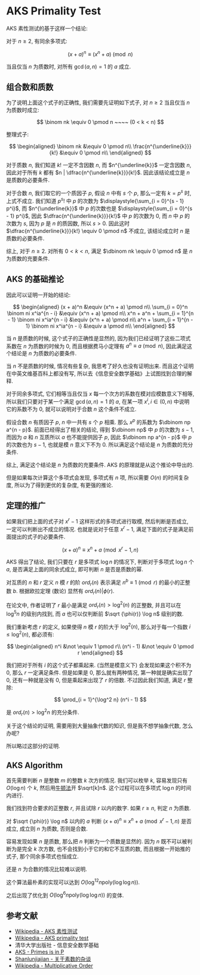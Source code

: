 # AKS Primality Test

AKS 素性测试的基于这样一个结论:

对于 $n \geq 2$, 有同余多项式:

$$
(x + a)^n \equiv (x^n + a) \pmod n
$$

当且仅当 $n$ 为质数时, 对所有 $\gcd(a, n) = 1$ 的 $a$ 成立.

## 组合数和质数

为了说明上面这个式子的正确性, 我们需要先证明如下式子, 对 $n \geq 2$ 当且仅当 $n$ 为质数时成立:

$$
\binom nk \equiv 0 \pmod n ~~~~ (0 < k < n)
$$

整理式子:

$$
\begin{aligned}
\binom nk &\equiv 0 \pmod n\\
\frac{n^{\underline{k}}}{k!} &\equiv 0 \pmod n\\
\end{aligned}
$$

对于质数 $n$, 我们知道 $k!$ 一定不含因数 $n$, 而 $n^{\underline{k}}$ 一定含因数 $n$, 因此对于所有 $k$ 都有 $n | \dfrac{n^{\underline{k}}}{k!}$. 因此该结论成立是 $n$ 是质数的必要条件.

对于合数 $n$, 我们取它的一个质因子 $p$, 假设 $n$ 中有 $s$ 个 $p$, 那么一定有 $k = p^s$ 时, 上式不成立. 我们知道 $p^s!$ 中 $p$ 的次数为 $\displaystyle{\sum_{i = 0}^{s - 1} p^i}$, 而 $n^{\underline{k}}$ 中 $p$ 的次数也是 $\displaystyle{\sum_{i = 0}^{s - 1} p^i}$, 因此 $\dfrac{n^{\underline{k}}}{k!}$ 中 $p$ 的次数为 $0$, 而 $n$ 中 $p$ 的次数为 $s$, 因为 $p$ 是 $n$ 的质因数, 所以 $s > 0$. 因此这时 $\dfrac{n^{\underline{k}}}{k!} \equiv 0 \pmod n$ 不成立, 该结论成立时 $n$ 是质数的必要条件.

综上, 对于 $n \geq 2$. 对所有 $0 < k < n$, 满足 $\dbinom nk \equiv 0 \pmod n$ 是 $n$ 为质数的充要条件.

## AKS 的基础推论

因此可以证明一开始的结论:

$$
\begin{aligned}
(x + a)^n &\equiv (x^n + a) \pmod n\\
\sum_{i = 0}^n \binom ni x^ia^{n - i} &\equiv (x^n + a) \pmod n\\
x^n + a^n + \sum_{i = 1}^{n - 1} \binom ni x^ia^{n - i} &\equiv (x^n + a) \pmod n\\
a^n + \sum_{i = 1}^{n - 1} \binom ni x^ia^{n - i} &\equiv a \pmod n\\
\end{aligned}
$$

当 $n$ 是质数的时候, 这个式子的正确性是显然的, 因为我们已经证明了这些二项式系数在 $n$ 为质数的时候为 $0$, 而且根据费马小定理有 $a^n \equiv a \pmod n$, 因此满足这个结论是 $n$ 为质数的必要条件.

当 $n$ 不是质数的时候, 情况有些复杂, 我思考了好久也没有证明出来. 而且这个证明在中英文维基百科上都没有写, 所以去《信息安全数学基础》上试图找到合理的解释.

对于同余多项式, 它们相等当且仅当 $x$ 每一个次方的系数在模对应模数意义下相等, 所以我们只要对于某一个满足 $\gcd(a, n) = 1$ 的 $a$, 在某一项 $x^i, i \in (0, n)$ 中说明它的系数不为 $0$, 就可以说明对于合数 $n$ 这个条件不成立.

假设合数 $n$ 有质因子 $p$, $n$ 中一共有 $s$ 个 $p$ 相乘. 那么 $x^p$ 的系数为 $\dbinom np a^{n - p}$. 前面已经得出了相关的结论, 得到 $\dbinom np$ 中 $p$ 的次数为 $s - 1$, 而因为 $a$ 和 $n$ 互质所以 $a$ 也不能提供因子 $p$, 因此 $\dbinom np a^{n - p}$ 中 $p$ 的次数也为 $s - 1$, 也就是模 $n$ 意义下不为 $0$. 所以满足这个结论是 $n$ 为质数的充分条件.

综上, 满足这个结论是 $n$ 为质数的充要条件. AKS 的原理就是从这个推论中导出的.

但是如果每次计算这个多项式会发现, 多项式有 $n$ 项, 所以需要 $O(n)$ 的时间复杂度, 所以为了得到更优的复杂度, 有更强的推论.

## 定理的推广

如果我们把上面的式子对 $x^r - 1$ 这样形式的多项式进行取模, 然后判断是否成立, 一定可以判断出不成立的情况. 也就是说对于任意 $x^r - 1$, 满足下面的式子是满足前面提出的式子的必要条件.

$$
(x + a)^n \equiv x^n + a \pmod {x^r − 1, n}
$$

AKS 得出了结论, 我们只要在 $r$ 是多项式 $\log n$ 的情况下, 判断对于多项式 $\log n$ 个 $a$, 是否满足上面的同余式成立, 即可判断 $n$ 是否是质数的幂.

对互质的 $n$ 和 $r$ 定义 $n$ 模 $r$ 的阶 $ord_r(n)$ 表示满足 $n^b \equiv 1 \pmod r$ 的最小的正整数 $b$. 根据欧拉定理 (数论) 显然有 $ord_r(n) | \phi(r)$.

在论文中, 作者证明了 $r$ 最小是满足 $ord_r(n) > \log^2(n)$ 的正整数, 并且可以在 $\log^5 n$ 的级别内找到, 而 $a$ 也可以仅判断前 $\sqrt {\phi(r)} \log n$ 级别的数.

我们重新考虑 $r$ 的定义, 如果使得 $n$ 模 $r$ 的阶大于 $\log^2(n)$, 那么对于每一个指数 $i \leq \log^2(n)$, 都必须有:

$$
\begin{aligned}
n^i &\not \equiv 1 \pmod r\\
(n^i - 1) &\not \equiv 0 \pmod r
\end{aligned}
$$

我们把对于所有 $i$ 的这个式子都乘起来. (当然是模意义下) 会发现如果这个积不为 $0$, 那么 $r$ 一定满足条件. 但是如果是 $0$, 那么就有两种情况, 第一种就是确实出现了 $0$, 还有一种就是没有 $0$, 但是乘起来出现了 $r$ 的倍数. 不过因此我们知道, 满足 $r$ 整除:

$$
\prod_{i = 1}^{\log^2 n} (n^i - 1)
$$

是 $ord_r(n) > \log^2 n$ 的充分条件.

关于这个结论的证明, 需要用到大量抽象代数的知识, 但是我不想学抽象代数, 怎么办呢?

所以略过这部分的证明.

## AKS Algorithm

首先需要判断 $n$ 是整数 $m$ 的整数 $k$ 次方的情况. 我们可以枚举 $k$, 容易发现只有 $O(\log n)$ 个 $k$, 然后用[牛顿法](https://wild-donkey.github.io/Mathematics/Polynomial/Polynomial_Logarithm_and_Exponentiation/)开 $\sqrt[k]n$. 这个过程可以在多项式 $\log n$ 的时间内进行.

我们找到符合要求的正整数 $r$, 并且试除 $r$ 以内的数字. 如果 $r \geq n$, 判定 $n$ 为质数.

对 $\sqrt {\phi(r)} \log n$ 以内的 $a$ 判断 $(x + a)^n \equiv x^n + a \pmod {x^r − 1, n}$ 是否成立, 成立则 $n$ 为质数, 否则是合数.

容易发现如果 $n$ 是质数, 那么把 $n$ 判断为一个质数是显然的. 因为 $n$ 既不可以被判断为是完全 $k$ 次方数, 也不会找到小于它的和它不互质的数, 而且根据一开始推的式子, 那个同余多项式也恒成立.

还是 $n$ 为合数的情况比较难以说明.

这个算法最朴素的实现可以达到 $O(\log^{12} n \text{poly}(\log \log n))$.

之后出现了优化到 $O(\log^6 n \text{poly}(\log \log n))$ 的变体.

## 参考文献

- [Wikipedia - AKS 素性测试](https://zh.wikipedia.org/wiki/AKS%E8%B3%AA%E6%95%B8%E6%B8%AC%E8%A9%**A6**)
- [Wikipedia - AKS primality test](https://en.wikipedia.org/wiki/AKS_primality_test)
- 清华大学出版社 - 信息安全数学基础
- [AKS - Primes is in P](https://www.microsoft.com/en-us/research/wp-content/uploads/2016/02/primality_journal.pdf)
- [Shanlunjiajian - 关于素数的杂谈](https://shanlunjiajian.github.io/2021/11/03/primes/)
- [Wikipedia - Multiplicative Order](https://en.wikipedia.org/wiki/Multiplicative_order)